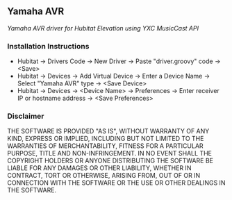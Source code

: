 ## Yamaha AVR

*Yamaha AVR driver for Hubitat Elevation using YXC MusicCast API*

### Installation Instructions

- Hubitat → Drivers Code → New Driver → Paste "driver.groovy" code → \<Save\>
- Hubitat → Devices → Add Virtual Device → Enter a Device Name → Select "Yamaha AVR" type → \<Save Device\>
- Hubitat → Devices → \<Device Name\> → Preferences → Enter receiver IP or hostname address → \<Save Preferences\>

### Disclaimer

THE SOFTWARE IS PROVIDED "AS IS", WITHOUT WARRANTY OF ANY KIND, EXPRESS OR IMPLIED, INCLUDING BUT NOT LIMITED TO THE WARRANTIES OF MERCHANTABILITY, FITNESS FOR A PARTICULAR PURPOSE, TITLE AND NON-INFRINGEMENT. IN NO EVENT SHALL THE COPYRIGHT HOLDERS OR ANYONE DISTRIBUTING THE SOFTWARE BE LIABLE FOR ANY DAMAGES OR OTHER LIABILITY, WHETHER IN CONTRACT, TORT OR OTHERWISE, ARISING FROM, OUT OF OR IN CONNECTION WITH THE SOFTWARE OR THE USE OR OTHER DEALINGS IN THE SOFTWARE.
